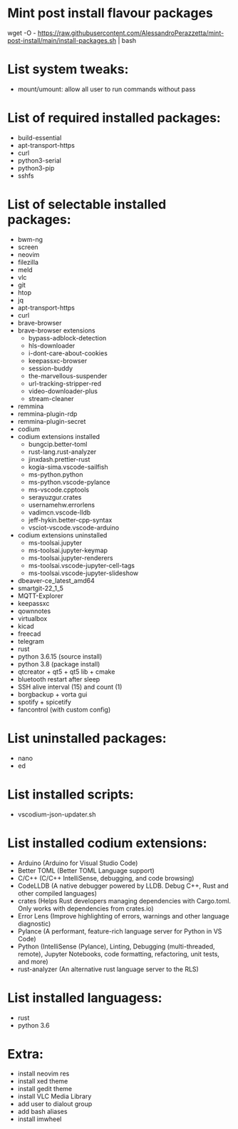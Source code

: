 # Mint post install flavour packages

wget -O - https://raw.githubusercontent.com/AlessandroPerazzetta/mint-post-install/main/install-packages.sh | bash

# List system tweaks:

- mount/umount: allow all user to run commands without pass

# List of required installed packages:

- build-essential
- apt-transport-https
- curl
- python3-serial
- python3-pip
- sshfs
 
# List of selectable installed packages:

- bwm-ng 
- screen
- neovim 
- filezilla 
- meld 
- vlc 
- git 
- htop 
- jq
- apt-transport-https
- curl
- brave-browser
- brave-browser extensions
    * bypass-adblock-detection
    * hls-downloader
    * i-dont-care-about-cookies
    * keepassxc-browser
    * session-buddy
    * the-marvellous-suspender
    * url-tracking-stripper-red
    * video-downloader-plus
    * stream-cleaner
- remmina
- remmina-plugin-rdp
- remmina-plugin-secret
- codium
- codium extensions installed
    * bungcip.better-toml
    * rust-lang.rust-analyzer
    * jinxdash.prettier-rust
    * kogia-sima.vscode-sailfish
    * ms-python.python
    * ms-python.vscode-pylance
    * ms-vscode.cpptools
    * serayuzgur.crates
    * usernamehw.errorlens
    * vadimcn.vscode-lldb
    * jeff-hykin.better-cpp-syntax
    * vsciot-vscode.vscode-arduino
- codium extensions uninstalled
    * ms-toolsai.jupyter
    * ms-toolsai.jupyter-keymap
    * ms-toolsai.jupyter-renderers
    * ms-toolsai.vscode-jupyter-cell-tags
    * ms-toolsai.vscode-jupyter-slideshow
- dbeaver-ce_latest_amd64
- smartgit-22_1_5
- MQTT-Explorer
- keepassxc
- qownnotes
- virtualbox
- kicad
- freecad
- telegram
- rust
- python 3.6.15 (source install)
- python 3.8 (package install)
- qtcreator + qt5 + qt5 lib + cmake
- bluetooth restart after sleep
- SSH alive interval (15) and count (1)
- borgbackup + vorta gui
- spotify + spicetify
- fancontrol (with custom config)

# List uninstalled packages:

- nano
- ed

# List installed scripts:

- vscodium-json-updater.sh

# List installed codium extensions:

- Arduino (Arduino for Visual Studio Code)
- Better TOML (Better TOML Language support)
- C/C++ (C/C++ IntelliSense, debugging, and code browsing)
- CodeLLDB (A native debugger powered by LLDB. Debug C++, Rust and other compiled languages)
- crates (Helps Rust developers managing dependencies with Cargo.toml. Only works with dependencies from crates.io)
- Error Lens (Improve highlighting of errors, warnings and other language diagnostic)
- Pylance (A performant, feature-rich language server for Python in VS Code)
- Python (IntelliSense (Pylance), Linting, Debugging (multi-threaded, remote), Jupyter Notebooks, code formatting, refactoring, unit tests, and more)
- rust-analyzer (An alternative rust language server to the RLS)

# List installed languagess:
- rust
- python 3.6

# Extra:

- install neovim res
- install xed theme
- install gedit theme
- install VLC Media Library
- add user to dialout group
- add bash aliases
- install imwheel
